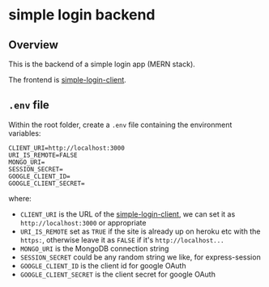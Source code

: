 # simple login backend

## Overview

This is the backend of a simple login app (MERN stack).

The frontend is [simple-login-client](https://github.com/iamfranco/simple-login-client).

## `.env` file

Within the root folder, create a `.env` file containing the environment variables:

```
CLIENT_URI=http://localhost:3000
URI_IS_REMOTE=FALSE
MONGO_URI=
SESSION_SECRET=
GOOGLE_CLIENT_ID=
GOOGLE_CLIENT_SECRET=
```

where:

- `CLIENT_URI` is the URL of the [simple-login-client](https://github.com/iamfranco/simple-login-client), we can set it as `http://localhost:3000` or appropriate
- `URI_IS_REMOTE` set as `TRUE` if the site is already up on heroku etc with the `https:`, otherwise leave it as `FALSE` if it's `http://localhost...`
- `MONGO_URI` is the MongoDB connection string
- `SESSION_SECRET` could be any random string we like, for express-session
- `GOOGLE_CLIENT_ID` is the client id for google OAuth
- `GOOGLE_CLIENT_SECRET` is the client secret for google OAuth
